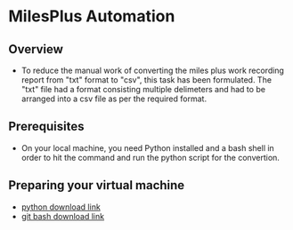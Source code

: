 # MilesPlus Automation
## Overview
 - To reduce the manual work of converting the miles plus work recording report from "txt" format to "csv", this task has been formulated. The "txt" file had a format consisting multiple delimeters and had to be arranged into a csv file as per the required format.

## Prerequisites
- On your local machine, you need Python installed and a bash shell in order to hit the command and run the python script for the convertion.

## Preparing your virtual machine
- [python download link](https://www.python.org/downloads/)
- [git bash download link](https://git-scm.com/download/win)
